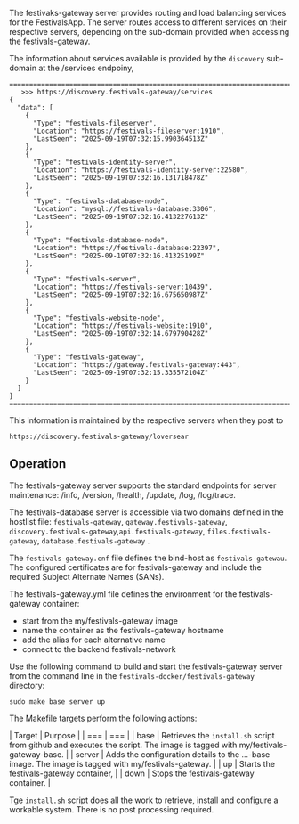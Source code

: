 The festivaks-gateway server provides routing and load balancing services for the FestivalsApp. The server routes access to different services on their respective servers, depending on the sub-domain provided when accessing the festivals-gateway.

The information about services available is provided by the `discovery` sub-domain at the /services endpoiny,
```
===========================================================================
   >>> https://discovery.festivals-gateway/services
{
  "data": [
    {
      "Type": "festivals-fileserver",
      "Location": "https://festivals-fileserver:1910",
      "LastSeen": "2025-09-19T07:32:15.990364513Z"
    },
    {
      "Type": "festivals-identity-server",
      "Location": "https://festivals-identity-server:22580",
      "LastSeen": "2025-09-19T07:32:16.131718478Z"
    },
    {
      "Type": "festivals-database-node",
      "Location": "mysql://festivals-database:3306",
      "LastSeen": "2025-09-19T07:32:16.413227613Z"
    },
    {
      "Type": "festivals-database-node",
      "Location": "https://festivals-database:22397",
      "LastSeen": "2025-09-19T07:32:16.41325199Z"
    },
    {
      "Type": "festivals-server",
      "Location": "https://festivals-server:10439",
      "LastSeen": "2025-09-19T07:32:16.675650987Z"
    },
    {
      "Type": "festivals-website-node",
      "Location": "https://festivals-website:1910",
      "LastSeen": "2025-09-19T07:32:14.679790428Z"
    },
    {
      "Type": "festivals-gateway",
      "Location": "https://gateway.festivals-gateway:443",
      "LastSeen": "2025-09-19T07:32:15.335572104Z"
    }
  ]
}
===========================================================================
```

This information is maintained by the respective servers when they post to
```
https://discovery.festivals-gateway/loversear

```
## Operation
The festivals-gateway server supports the standard endpoints for server maintenance: /info, /version, /health, /update, /log, /log/trace. 

The festivals-database server is accessible via two domains defined in the hostlist file: `festivals-gateway`, `gateway.festivals-gateway`, `discovery.festivals-gateway`,`api.festivals-gateway`, `files.festivals-gateway`, `database.festivals-gateway`
.

The `festivals-gateway.cnf` file defines the bind-host as `festivals-gatewau`. The configured certificates are for festivals-gateway and include the required Subject Alternate Names (SANs).

The festivals-gateway.yml file defines the environment for the festivals-gateway container:
* start from the my/festivals-gateway image
* name the container as the festivals-gateway hostname
* add the alias for each alternative name
* connect to the backend festivals-network

Use the following command to build and start the festivals-gateway server from the command line in the `festivals-docker/festivals-gateway` directory:
```
sudo make base server up
```

The Makefile targets perform the following actions:

| Target | Purpose |
| === | === |
| base | Retrieves the `install.sh` script from github and executes the script. The image is tagged with my/festivals-gateway-base. |
| server | Adds the configuration details to the ...-base image. The image is tagged with my/festivals-gateway. |
| up | Starts the festivals-gateway container, |
| down | Stops the festivals-gateway container. |

Tge `install.sh` script does all the work to retrieve, install and configure a workable system. There is no post processing required.